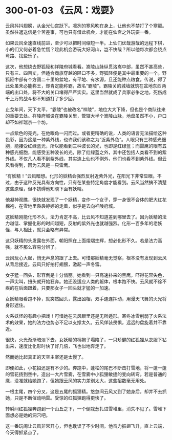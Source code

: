 # 300-01-03 《云风：戏耍》

云风抖抖翅膀，从金光仙宫跃下。凛冽的寒风吹在身上，让他也不禁打了个寒颤。虽然往返送信是个苦差事，可也只有借此机会，才能在仙宫之外玩耍一番。

如果云风全速直线前进，至少可以把时间缩短一半。上仙们优哉游哉的远程下棋，小的们又何必着急忙慌？趁此机会游玩大好河山，岂不快哉？所以他每次都会绕点弯路、找些乐子。

这次，他想绕去野狐陉和祥陵府城看看。嵩陵山脉纵贯洛嵩中部，虽然不甚高耸，只有三、四百丈，但适合商旅穿越的陉口不多，野狐陉便是其中最重要的一个。野狐陉中部有个方圆二十里的盆地，有平地、有水源，且还能种点粮食。传说，得了此处虽未必能称王，却肯定能称霸，故名“霸陵”。霸陵关的城墙就筑在盆地东西两端的出口处，将不大的关口堵得严严实实。这里当然就成了兵家必争之地，死伤成千上万的战斗都不知道打了多少回。

止戈年间，天下太平，“霸陵”也被改名“祥陵”，地位大大下降，但也是个商队往来的重要去处。祥陵府城设在霸陵关里，管辖大半个嵩陵山脉，地盘虽然不小，户口却不如祥瑞京一个坊。

一点紫色的亮光，在他眼角一闪而过。或者更精确的说，人类的语言无法描绘这种色彩，因为这是一种紫外线，也许我们该称之为“近紫外色”。人眼只有三种感光细胞，能接受红绿蓝光，所以能看到三种波长的光，也即是红绿蓝；而雷鹰的眼有五种感光细胞，能感受五种波长的光，除了红绿蓝之外，其中还包括人类看不到的紫外线。不仅凡人看不到紫外线，其实连上仙也不例外，他们也看不到紫外线。但云风看得到，因为云风是一只雷鹰。

“有妖精！”云风暗想。化形的妖精会强烈反射近紫外光，在阳光下非常显眼。不过，由于这种反光具有方向性，只有在某些特定角度才能看到。云风当然搞不清楚这些原理，但不妨碍他知晓下面有妖精。

他凝神观瞧，很快就发现了一个妖精，变作一个女子，穿一身很不合体的肥大红花棉袍，在雪地里袅袅婷婷的走着，似乎是去向祥陵府城。

这妖精刚能化形不久，法力肯定不高，比云风不知道差到哪里去了。因为妖精的法力越低、掌握化形的时间越短，反射的紫外光也就越强烈。化形一百多年的老妖怪，与人相比，就只会略有异常。

这只妖精的头发露在外面，朝阳照在上面熠熠生辉，想必化形不久。若是法力高强，就不那么容易分辨了。

云风玩心大起，悄无声息的跟了上去。可惜那妖精毫无觉察，根本没有发现到云风从背后接近。云风只好拍打翅膀，激起一声冬雷。

女子猛一回头，形容倒是十分俏丽。她看到一只高速扑来的黑鹰，吓得花容失色，一声尖叫，扭头就开始狂奔。她还没适应人类的躯体，根本跑不快。云风就不徐不疾的在后面跟着，只要那女子一回头就才猛的一加速。

女妖精眼看跑不掉，就突然回头，露出凶相，双手连连挥动，用漫天飞舞的火光将身形遮住。

火系妖怪的有趣小把戏！可惜她在云风眼里还是无所遁形。寒冬冰雪削弱了火系法术的效果，她的法力也势必不足以支撑太久。云风佯装畏惧，远远的盘旋着并不靠近。

很快，火光渐渐暗淡下去，女妖精的棉袍子塌陷了，一只矫健的红狐狸从衣服下钻出来，速度比化形时快了好几倍，飞也似地奔走了。

然而她比起真正的天空主宰还是太慢了。

即便如此，小花招还是有不少的。奔跑中，蓬松的尾巴不断击打雪地，将一蓬一蓬的雪花扬到空中，造出一大片雪雾，在雪雾中小狐狸敏捷的变向转弯。若是普通的鹰，没准就给她跑了，但她跟云风的实力差别太大，这些招数毫无用处。

一根主尾，四个分叉，这是五尾的狐狸精。悠忽间云风又到了她身后，却并不去抓她，只是不断催动响雷。受惊的红狐狸跑得更快了。

转瞬间红狐狸奔跑到一个山丘之下，一个倒栽葱扎进雪堆里，消失不见了。雪堆下面想必是她的洞穴吧。

这一番玩闹让云风非常开心，但也耽误了不少时间。他奋力振翅飞升，直上云端，今天得抓紧点了。

